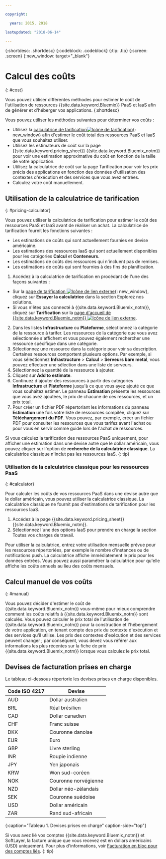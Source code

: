 ```yaml
---

copyright:

  years: 2015, 2018

lastupdated: "2018-06-14"

---
```


{:shortdesc: .shortdesc}
{:codeblock: .codeblock}
{:tip: .tip}
{:screen: .screen}
{:new_window: target="_blank"}

# Calcul des coûts
{: #cost}

Vous pouvez utiliser différentes méthodes pour estimer le coût de l'utilisation de ressources {{site.data.keyword.Bluemix}} PaaS et IaaS afin de générer et d'héberger vos applications.
{:shortdesc}

Vous pouvez utiliser les méthodes suivantes pour déterminer vos coûts :
* Utilisez la [calculatrice de tarification![Icône de tarification](../icons/launch-glyph.svg)](https://console.bluemix.net/pricing/){: new_window} afin d'estimer le coût total des ressources PaaS et IaaS que vous souhaitez utiliser.
* Utilisez les estimateurs de coût sur la page {{site.data.keyword.pricing_sheet}} {{site.data.keyword.Bluemix_notm}} pour voir une estimation approximative du coût en fonction de la taille de votre application.
* Utilisez la calculatrice de coût sur la page Tarification pour voir les prix précis des applications en fonction des données d'utilisation des contextes d'exécution et des services que vous avez entrées.
* Calculez votre coût manuellement.

## Utilisation de la calculatrice de tarification
{: #pricing-calculator}

Vous pouvez utiliser la calculatrice de tarification pour estimer le coût des ressources PaaS et IaaS avant de réaliser un achat. La calculatrice de tarification fournit les fonctions suivantes :
  * Les estimations de coûts qui sont actuellement fournies en devise américaine.
  * Les estimations des ressources IaaS qui sont actuellement disponibles pour les catégories **Calcul** et **Conteneurs**.
  * Les estimations de coûts des ressources qui n'incluent pas de remises.
  * Les estimations de coûts qui sont fournies à des fins de planification.

1. Accédez à la calculatrice de tarification en procédant de l'une des façons suivantes :
  * Sur la [page de tarification ![Icône de lien externe](../icons/launch-glyph.svg)](https://www.ibm.com/cloud/pricing){: new_window}, cliquez sur **Essayer la calculatrice** dans la section Explorez nos solutions.
  * Si vous n'êtes pas connecté à {{site.data.keyword.Bluemix_notm}}, cliquez sur **Tarification** sur la [page d'accueil de {{site.data.keyword.Bluemix_notm}} ![Icône de lien externe](../icons/launch-glyph.svg)](https://console.bluemix.net/).
2. Dans les listes **Infrastructure** ou **Plateforme**, sélectionnez la catégorie de la ressource à tarifer. Les ressources de la catégorie que vous avez sélectionnée s'affichent et vous pouvez également rechercher une ressource spécifique dans une catégorie.
3. Sélectionnez une ressource dans la catégorie pour voir sa description. Certaines ressources comportent plusieurs options. Par exemple, si vous sélectionnez **Infrastructure** > **Calcul** > **Serveurs bare metal**, vous pouvez effectuer une sélection dans une liste de serveurs.
4. Sélectionnez la quantité de la ressource à ajouter.
5. Cliquez sur **Add to estimate**.
6. Continuez d'ajouter des ressources à partir des catégories **Infrastructure** et **Plateforme** jusqu'à ce que vous ayez ajouté ce que vous souhaitez estimer. Le panneau **Estimation** présente les ressources que vous avez ajoutées, le prix de chacune de ces ressources, et un prix total.
7. Pour créer un fichier PDF répertoriant les informations du panneau **Estimation** une fois votre liste de ressources compilée, cliquez sur **Téléchargement du PDF**. Vous pouvez, par exemple, créer un fichier PDF pour consulter les ressources que vous tarifez avant l'achat ou pour vous en servir comme guide lors de l'achat de ressources.


Si vous calculez la tarification des ressources PaaS uniquement, pour afficher une estimation dans une devise autre que le dollar américain, vous pouvez cliquer sur l'option de **recherche de la calculatrice classique**. La calculatrice classique n'inclut pas les ressources IaaS.
{: tip}

### Utilisation de la calculatrice classique pour les ressources PaaS
{: #calculator}

Pour calculer les coûts de vos ressources PaaS dans une devise autre que le dollar américain, vous pouvez utiliser la calculatrice classique. La calculatrice classique ne fournit pas d'estimations de tarification pour les ressources IaaS.

1. Accédez à la page {{site.data.keyword.pricing_sheet}} {{site.data.keyword.Bluemix_notm}}.
2. Sélectionnez l'une des options IaaS pour prendre en charge la section Toutes vos charges de travail.

Pour utiliser la calculatrice, entrez votre utilisation mensuelle prévue pour les ressources répertoriées, par exemple le nombre d'instances ou de notifications push. La calculatrice affiche immédiatement le prix pour les données entrées. Vous pouvez aussi paramétrer la calculatrice pour qu'elle affiche les coûts annuels au lieu des coûts mensuels.

## Calcul manuel de vos coûts
{: #manual}

Vous pouvez décider d'estimer le coût de {{site.data.keyword.Bluemix_notm}} vous-même pour mieux comprendre comment les coûts relatifs à {{site.data.keyword.Bluemix_notm}} sont calculés. Vous pouvez calculer le prix total de l'utilisation de {{site.data.keyword.Bluemix_notm}} pour la construction et l'hébergement de votre application, en tenant compte des prix du contexte d'exécution et des services qu'il utilise. Les prix des contextes d'exécution et des services peuvent changer ; par conséquent, vous devez vous référer aux informations les plus récentes sur la fiche de prix {{site.data.keyword.Bluemix_notm}} lorsque vous calculez le prix total.

## Devises de facturation prises en charge

Le tableau ci-dessous répertorie les devises prises en charge disponibles.

|Code ISO 4217| Devise|
|-------------|---------|
|AUD |	  Dollar australien|
|BRL |	  Réal brésilien|
|CAD |	  Dollar canadien|
|CHF |	  Franc suisse|
|DKK |	  Couronne danoise|
|EUR |	  Euro|
|GBP |	  Livre sterling|
|INR |	  Roupie indienne|
|JPY |	  Yen japonais|
|KRW |	  Won sud-coréen|
|NOK |	  Couronne norvégienne|
|NZD |	  Dollar néo-zélandais|
|SEK |	  Couronne suédoise|
|USD |    Dollar américain|
|ZAR |	  Rand sud-africain|
{:caption="Tableau 1. Devises prises en charge" caption-side="top"}

Si vous avez lié vos comptes {{site.data.keyword.Bluemix_notm}} et SoftLayer, la facture unique que vous recevez est en dollars américains (USD) uniquement. Pour plus d'informations, voir [Facturation en bloc pour des comptes liés](/docs/account/linking_accounts.html).
{: tip}
